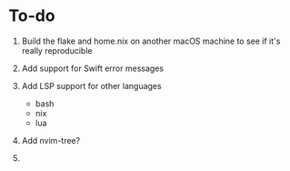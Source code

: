# To-do

 1. Build the flake and home.nix on another macOS machine to see if it's really reproducible

 2. Add support for Swift error messages

 3. Add LSP support for other languages
    - bash
    - nix
    - lua

 4. Add nvim-tree?

 5. 
